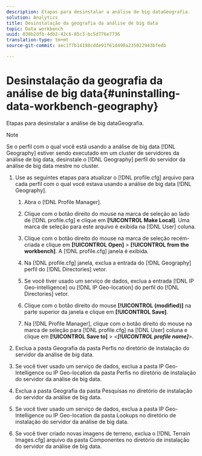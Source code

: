```yaml
---
description: Etapas para desinstalar a análise de big dataGeografia.
solution: Analytics
title: Desinstalação da geografia da análise de big data
topic: Data workbench
uuid: 038b2dfb-4db2-42c6-85c3-bc5d776e7736
translation-type: tm+mt
source-git-commit: aec1f7b14198cdde91f61d490a235022943bfedb

---
```



# Desinstalação da geografia da análise de big data{#uninstalling-data-workbench-geography}

Etapas para desinstalar a análise de big dataGeografia.

>[!NOTE]
>
>Se o perfil com o qual você está usando a análise de big data [!DNL Geography] estiver sendo executado em um cluster de servidores da análise de big data, desinstale o [!DNL Geography] perfil do servidor da análise de big data mestre no cluster.

1. Use as seguintes etapas para atualizar o [!DNL profile.cfg] arquivo para cada perfil com o qual você estava usando a análise de big data [!DNL Geography].

   1. Abra o [!DNL Profile Manager].
   1. Clique com o botão direito do mouse na marca de seleção ao lado de [!DNL profile.cfg] e clique em **[!UICONTROL Make Local]**. Uma marca de seleção para este arquivo é exibida na [!DNL User] coluna.

   1. Clique com o botão direito do mouse na marca de seleção recém-criada e clique em **[!UICONTROL Open]** > **[!UICONTROL from the workbench]**. A [!DNL profile.cfg] janela é exibida.

   1. Na [!DNL profile.cfg] janela, exclua a entrada do [!DNL Geography] perfil do [!DNL Directories] vetor.

   1. Se você tiver usado um serviço de dados, exclua a entrada [!DNL IP Geo-intelligence] ou [!DNL IP Geo-location] do perfil do [!DNL Directories] vetor.

   1. Clique com o botão direito do mouse **[!UICONTROL (modified)]** na parte superior da janela e clique em **[!UICONTROL Save]**.

   1. Na [!DNL Profile Manager], clique com o botão direito do mouse na marca de seleção para [!DNL profile.cfg] na [!DNL User] coluna e clique em **[!UICONTROL Save to]** > *&lt;**[!UICONTROL profile name]**>*.

1. Exclua a pasta Geografia da pasta Perfis no diretório de instalação do servidor da análise de big data.
1. Se você tiver usado um serviço de dados, exclua a pasta IP Geo-Intelligence ou IP Geo-location da pasta Perfis no diretório de instalação do servidor da análise de big data.
1. Exclua a pasta Geografia da pasta Pesquisas no diretório de instalação do servidor da análise de big data.
1. Se você tiver usado um serviço de dados, exclua a pasta IP Geo-Intelligence ou IP Geo-location da pasta Lookups no diretório de instalação do servidor da análise de big data.
1. Se você tiver criado novas imagens de terreno, exclua o [!DNL Terrain Images.cfg] arquivo da pasta Componentes no diretório de instalação do servidor da análise de big data.
